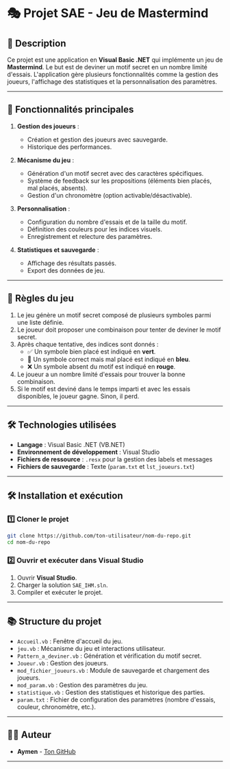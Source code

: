 # 🎭 Projet SAE - Jeu de Mastermind

## 📄 Description
Ce projet est une application en **Visual Basic .NET** qui implémente un jeu de **Mastermind**. Le but est de deviner un motif secret en un nombre limité d'essais. L'application gère plusieurs fonctionnalités comme la gestion des joueurs, l'affichage des statistiques et la personnalisation des paramètres.

---

## 🚀 Fonctionnalités principales

1. **Gestion des joueurs** :
   - Création et gestion des joueurs avec sauvegarde.
   - Historique des performances.

2. **Mécanisme du jeu** :
   - Génération d'un motif secret avec des caractères spécifiques.
   - Système de feedback sur les propositions (éléments bien placés, mal placés, absents).
   - Gestion d'un chronomètre (option activable/désactivable).

3. **Personnalisation** :
   - Configuration du nombre d'essais et de la taille du motif.
   - Définition des couleurs pour les indices visuels.
   - Enregistrement et relecture des paramètres.

4. **Statistiques et sauvegarde** :
   - Affichage des résultats passés.
   - Export des données de jeu.

---

## 🔮 Règles du jeu
1. Le jeu génère un motif secret composé de plusieurs symboles parmi une liste définie.
2. Le joueur doit proposer une combinaison pour tenter de deviner le motif secret.
3. Après chaque tentative, des indices sont donnés :
   - ✅ Un symbole bien placé est indiqué en **vert**.
   - 🔄 Un symbole correct mais mal placé est indiqué en **bleu**.
   - ❌ Un symbole absent du motif est indiqué en **rouge**.
4. Le joueur a un nombre limité d'essais pour trouver la bonne combinaison.
5. Si le motif est deviné dans le temps imparti et avec les essais disponibles, le joueur gagne. Sinon, il perd.

---

## 🛠️ Technologies utilisées
- **Langage** : Visual Basic .NET (VB.NET)
- **Environnement de développement** : Visual Studio
- **Fichiers de ressource** : `.resx` pour la gestion des labels et messages
- **Fichiers de sauvegarde** : Texte (`param.txt` et `lst_joueurs.txt`)

---

## 🛠️ Installation et exécution

### 1️⃣ Cloner le projet
```bash
git clone https://github.com/ton-utilisateur/nom-du-repo.git
cd nom-du-repo
```

### 2️⃣ Ouvrir et exécuter dans Visual Studio
1. Ouvrir **Visual Studio**.
2. Charger la solution `SAE_IHM.sln`.
3. Compiler et exécuter le projet.

---

## 📚 Structure du projet
- `Accueil.vb` : Fenêtre d'accueil du jeu.
- `jeu.vb` : Mécanisme du jeu et interactions utilisateur.
- `Pattern_a_deviner.vb` : Génération et vérification du motif secret.
- `Joueur.vb` : Gestion des joueurs.
- `mod_fichier_joueurs.vb` : Module de sauvegarde et chargement des joueurs.
- `mod_param.vb` : Gestion des paramètres du jeu.
- `statistique.vb` : Gestion des statistiques et historique des parties.
- `param.txt` : Fichier de configuration des paramètres (nombre d'essais, couleur, chronomètre, etc.).

---

## 👨‍💻 Auteur
- **Aymen** - [Ton GitHub](https://github.com/Suupon)

---


